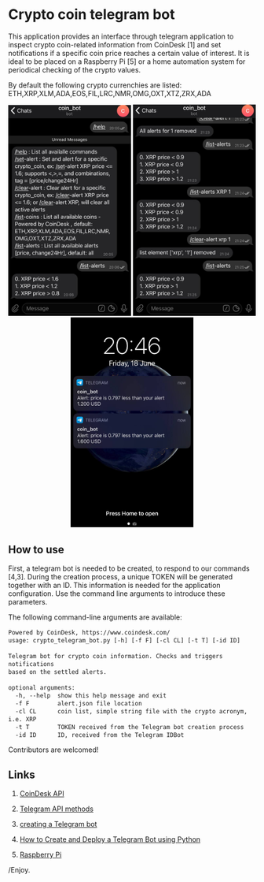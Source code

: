 # Crypto coin telegram bot

This application provides an interface through telegram application to inspect crypto coin-related information from CoinDesk [1] and set notifications if a specific coin price reaches a certain value of interest. It is ideal to be placed on a Raspberry Pi [5] or a home automation system for periodical checking of the crypto values.

By default the following crypto currenchies are listed: ETH,XRP,XLM,ADA,EOS,FIL,LRC,NMR,OMG,OXT,XTZ,ZRX,ADA

<p align="center"> 
  <img src="./info/list_alerts.jpg" alt="" width="250"></a>
  <img src="./info/clear_alert1.jpg" alt="" width="250"></a>
  <img src="./info/notification1.jpg" alt="" width="250"></a>
</p>



## How to use

First, a telegram bot is needed to be created, to respond to our commands [4,3]. During the creation process, a unique TOKEN will be generated together with an ID. This information is needed for the application configuration. Use the command line arguments to introduce these parameters.

The following command-line arguments are available:

```
Powered by CoinDesk, https://www.coindesk.com/
usage: crypto_telegram_bot.py [-h] [-f F] [-cl CL] [-t T] [-id ID]

Telegram bot for crypto coin information. Checks and triggers notifications
based on the settled alerts.

optional arguments:
  -h, --help  show this help message and exit
  -f F        alert.json file location
  -cl CL      coin list, simple string file with the crypto acronym, i.e. XRP
  -t T        TOKEN received from the Telegram bot creation process
  -id ID      ID, received from the Telegram IDBot

```

Contributors are welcomed!

## Links

1. [CoinDesk API](https://www.coindesk.com/coindesk-api)

2. [Telegram API methods](https://core.telegram.org/bots/api#available-methods)
3. [creating a Telegram bot](https://core.telegram.org/bots#6-botfather)
4. [How to Create and Deploy a Telegram Bot using Python](https://djangostars.com/blog/how-to-create-and-deploy-a-telegram-bot/)
5. [Raspberry Pi](https://www.raspberrypi.org/)

/Enjoy.
